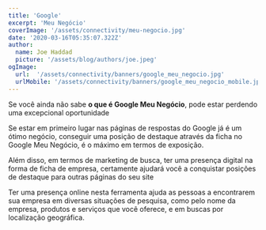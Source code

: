 ```yaml
---
title: 'Google'
excerpt: 'Meu Negócio'
coverImage: '/assets/connectivity/meu-negocio.jpg'
date: '2020-03-16T05:35:07.322Z'
author:
  name: Joe Haddad
  picture: '/assets/blog/authors/joe.jpeg'
ogImage:
  url:  '/assets/connectivity/banners/google_meu_negocio.jpg'
  urlMobile: '/assets/connectivity/banners/google_meu_negocio_mobile.jpg'
---
```


Se você ainda não sabe **o que é Google Meu Negócio**, pode estar perdendo uma excepcional oportunidade

Se estar em primeiro lugar nas páginas de respostas do Google já é um ótimo negócio, conseguir uma posição de destaque através da ficha no Google Meu Negócio, é o máximo em termos de exposição.

Além disso, em termos de marketing de busca, ter uma presença digital na forma de ficha de empresa, certamente ajudará você a conquistar posições de destaque para outras páginas do seu site

Ter uma presença online nesta ferramenta ajuda as pessoas a encontrarem sua empresa em diversas situações de pesquisa, como pelo nome da empresa, produtos e serviços que você oferece, e em buscas por localização geográfica.